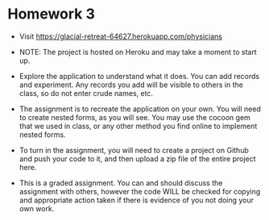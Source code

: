 # Homework 3

* Visit https://glacial-retreat-64627.herokuapp.com/physicians

* NOTE: The project is hosted on Heroku and may take a moment to start up.

* Explore the application to understand what it does. You can add records and experiment.
Any records you add will be visible to others in the class, so do not enter crude names, etc.

* The assignment is to recreate the application on your own.
You will need to create nested forms, as you will see. You may use the cocoon gem that we used in class,
or any other method you find online to implement nested forms.

* To turn in the assignment, you will need to create a project on Github and push your code to it,
and then upload a zip file of the entire project here.

* This is a graded assignment. You can and should  discuss the assignment with others,
however the code WILL be checked for copying and appropriate action taken if there is evidence
of you not doing your own work.
